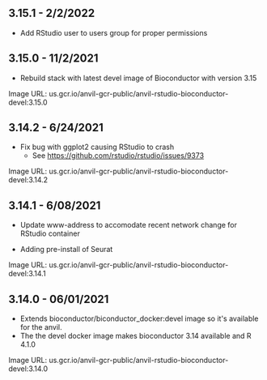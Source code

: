 ## 3.15.1 - 2/2/2022

- Add RStudio user to users group for proper permissions

## 3.15.0 - 11/2/2021

- Rebuild stack with latest devel image of Bioconductor with version 3.15

Image URL: us.gcr.io/anvil-gcr-public/anvil-rstudio-bioconductor-devel:3.15.0

## 3.14.2 - 6/24/2021

- Fix bug with ggplot2 causing RStudio to crash
   - See https://github.com/rstudio/rstudio/issues/9373

Image URL: us.gcr.io/anvil-gcr-public/anvil-rstudio-bioconductor-devel:3.14.2

## 3.14.1 - 6/08/2021

- Update www-address to accomodate recent network change for RStudio container

- Adding pre-install of Seurat

Image URL: us.gcr.io/anvil-gcr-public/anvil-rstudio-bioconductor-devel:3.14.1

## 3.14.0 - 06/01/2021

- Extends bioconductor/biconductor_docker:devel image so it's available for the anvil.
- The the devel docker image makes bioconductor 3.14 available and R 4.1.0

Image URL: us.gcr.io/anvil-gcr-public/anvil-rstudio-bioconductor-devel:3.14.0

